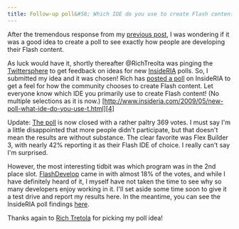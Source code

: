 ```yaml
---
title: Follow-up poll&#58; Which IDE do you use to create Flash content?
---
```


After the tremendous response from my [previous post][1], I was wondering if it was a good idea to create a poll to see exactly how people are developing their Flash content.

As luck would have it, shortly thereafter @RichTreolta was pinging the [Twittersphere][2] to get feedback on ideas for new [InsideRIA][3] polls. So, I submitted my idea and it was chosen! Rich has [posted a poll][4] on InsideRIA to get a feel for how the community chooses to create Flash content. Let everyone know which IDE you primarily use to create Flash content! (No multiple selections as it is now.) [http://www.insideria.com/2009/05/new-poll-what-ide-do-you-use-t.html][4]

Update: [The poll][5] is now closed with a rather paltry 369 votes. I must say I'm a little disappointed that more people didn't participate, but that doesn't mean the results are without substance. The clear favorite was Flex Builder 3, with nearly 42% reporting it as their Flash IDE of choice. I really can't say I'm surprised.

However, the most interesting tidbit was which program was in the 2nd place slot. [FlashDevelop][6] came in with almost 18% of the votes, and while I have definitely heard of it, I myself have not taken the time to see why so many developers enjoy working in it. I'll set aside some time soon to give it a test drive and report my results here. In the meantime, you can see the InsideRIA poll findings [here][7].

Thanks again to [Rich Tretola][8] for picking my poll idea!

[1]: https://kevinsuttle.com/posts/found-and-lost-the-flash-ide/ "Found and Lost: The Flash IDE"
[2]: http://twitter.com/richtretola/statuses/1846624356 "Twitter- Rich Treolta"
[3]: http://insideria.com/index.htm "InsideRIA"
[4]: http://www.insideria.com/2009/05/new-poll-what-ide-do-you-use-t.html "InsideRIA poll"
[5]: http://www.insideria.com/2009/05/poll-results-which-ide-do-you.html "InsideRIA poll results"
[6]: http://www.flashdevelop.org/wikidocs/index.php?title=Main_Page "FlashDevelop - Main Page"
[7]: http://www.insideria.com/2009/05/poll-results-which-ide-do-you.html "InsideRIA Poll Results"
[8]: http://blog.everythingflex.com/ "Rich Trelota - EverythingFlex"
